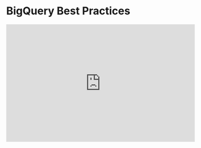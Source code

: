 # BigQuery Best Practices 

<iframe width="100%" height="315" src="https://youtube.com/embed/k81mLJVX08w" title="YouTube video player" frameborder="0" allow="accelerometer; autoplay; clipboard-write; encrypted-media; gyroscope; picture-in-picture" allowfullscreen></iframe>